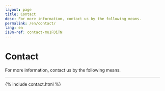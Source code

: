 ```yaml
---
layout: page
title: Contact
desc: For more information, contact us by the following means.
permalink: /en/contact/
lang: en
i18n-ref: contact-mu1FDiTN
---
```


# Contact

For more information, contact us by the following means.

<hr>

{% include contact.html %}
